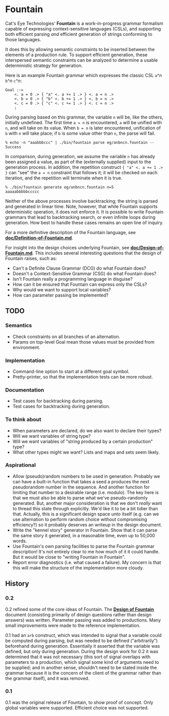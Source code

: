 Fountain
========

Cat's Eye Technologies' **Fountain** is a work-in-progress grammar formalism
capable of expressing context-sensitive languages (CSLs), and supporting both
efficient parsing _and_ efficient generation of strings conforming to those
languages.

It does this by allowing semantic constraints to be inserted between the
elements of a production rule.  To support efficient generation, these
interspersed semantic constraints can be analyzed to determine a usable
deterministic strategy for generation.

Here is an example Fountain grammar which expresses the classic CSL
`a`^_n_ `b`^_n_ `c`^_n_:

    Goal ::=
        <. a = 0 .> { "a" <. a += 1 .> } <. a = n .>
        <. b = 0 .> { "b" <. b += 1 .> } <. b = n .>
        <. c = 0 .> { "c" <. c += 1 .> } <. c = n .>
        ;

During parsing based on this grammar, the variable `n` will be,
like the others, initially undefined.  The first time `a = n` is
encountered, `a` will be unified with `n`, and will take on its
value.  When `b = n` is later encountered, unification of `b`
with `n` will take place; if `b` is some value other than `n`,
the parse will fail.

    % echo -n "aaabbbccc" | ./bin/fountain parse eg/anbncn.fountain --
    Success

In comparison, during generation, we assume the variable `n` has
already been assigned a value, as part of the (externally supplied)
input to the generation process.
In addition, the repetition construct `{ "a" <. a += 1 .> }` can "see"
the `a = n` constraint that follows it; it will be checked on each
iteration, and the repetition will terminate when it is true.

    % ./bin/fountain generate eg/anbncn.fountain n=5
    aaaaabbbbbccccc

Neither of the above processes involve backtracking; the string
is parsed and generated in linear time.  Note, however, that while
Fountain supports deterministic operation, it does not enforce it.
It is possible to write Fountain grammars that lead to backtracking
search, or even infinite loops during generation.  How best to handle
these cases remains an open line of inquiry.

For a more definitive description of the Fountain language, see
 **[doc/Definition-of-Fountain.md](doc/Definition-of-Fountain.md)**.

For insight into the design choices underlying Fountain, see
**[doc/Design-of-Fountain.md](doc/Design-of-Fountain.md)**.  This includes
several interesting questions that the design of Fountain raises, such as:

*   Can't a Definite Clause Grammar (DCG) do what Fountain does?
*   Doesn't a Context-Sensitive Grammar (CSG) do what Fountain does?
*   Isn't Fountain really a programming language in disguise?
*   How can it be ensured that Fountain can express only the CSLs?
*   Why would we want to support local variables?
*   How can parameter passing be implemented?

TODO
----

### Semantics

*   Check constraints on all branches of an alternation.
*   Params on top-level Goal mean those values must be provided from environment.

### Implementation

*   Command-line option to start at a different goal symbol.
*   Pretty-printer, so that the implementation tests can be more robust.

### Documentation

*   Test cases for backtracking during parsing.
*   Test cases for backtracking during generation.

### To think about

*   When parameters are declared, do we also want to declare their types?
*   Will we want variables of string type?
*   Will we want variables of "string produced by a certain production" type?
*   What other types might we want?  Lists and maps and sets seem likely.

### Aspirational

*   Allow (pseudo)random numbers to be used in generation.
    Probably we can have a built-in function that takes a seed a produces
    the next pseudorandom number in the sequence.  And another function for
    limiting that number to a desirable range (i.e. modulo).
    The key here is that we must also be able to parse what we've
    pseudo-randomly generated.  But, another major consideration is that
    we don't _really_ want to thread this state through explicitly.  We'd
    like it to be a bit tidier than that.  Actually, this is a significant
    design space unto itself (e.g. can we use alternation to perform
    random choice without compromising efficiency?) so it probably
    deserves an writeup in the design document.
*   Write the "kennel story" generator in Fountain.  Show that
    it can parse the same story it generated, in a reasonable
    time, even up to 50,000 words.
*   Use Fountain's own parsing facilities to parse the Fountain
    grammar description!  It's not entirely clear to me how much
    of it it could handle.  But it would be close to "writing
    Fountain in Fountain".
*   Report error diagnostics (i.e. what caused a failure).  My
    concern is that this will make the structure of the
    implementation more cloudy.

History
-------

### 0.2

0.2 refined some of the core ideas of Fountain.  The
**[Design of Fountain](doc/Design-of-Fountain.md)**
document (consisting primarily of design questions rather
than design answers) was written.  Parameter passing was added to
productions.  Many small improvements were made to the
reference implementation.

0.1 had an `arb` construct, which was intended to signal that
a variable could be computed during parsing, but was needed to
be defined ("arbitrarily") beforehand during generation.  Essentially
it asserted that the variable was defined, but only during generation.
During the design work for 0.2 it was determined that it was not
necessary (this sort of signal overlaps with parameters to a
production, which signal some kind of arguments need to be supplied;
and in another sense, shouldn't need to be stated inside the grammar
because it is the concern of the client of the grammar rather than
the grammar itself), and it was removed.

### 0.1

0.1 was the original release of Fountain, to show proof of concept.
Only global variables were supported.  Efficient choice was not
supported.
